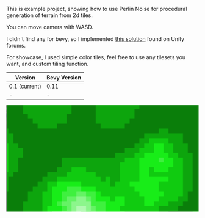 This is example project, showing how to use Perlin Noise for procedural generation of terrain from 2d tiles.

You can move camera with WASD.

I didn't find any for bevy, so I implemented [this solution](https://forum.unity.com/threads/how-to-make-biomes-in-2d-perlin-noise-tilemaps.1157411/#post-7425869) found on Unity forums.

For showcase, I used simple color tiles, feel free to use any tilesets you want, and custom tiling function.

| Version       | Bevy Version |
|---------------|--------------|
| 0.1 (current) | 0.11         |
| -             | -            |

![Generated level][ex image]

<!-- MARKDOWN LINKS & IMAGES -->
<!-- https://www.markdownguide.org/basic-syntax/#reference-style-links -->

[ex image]: /images/example.png